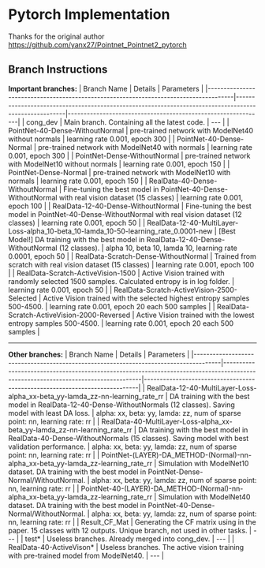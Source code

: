 # Pytorch Implementation

Thanks for the original author https://github.com/yanx27/Pointnet_Pointnet2_pytorch

## Branch Instructions

**Important branches:**
| Branch Name                                                                          | Details                                                                                              | Parameters                                                   |
|--------------------------------------------------------------------------------------|------------------------------------------------------------------------------------------------------|--------------------------------------------------------------|
| cong_dev                                                                             | Main branch. Containing all the latest code.                                                         | ---                                                          |
| PointNet-40-Dense-WithoutNormal                                                      | pre-trained network with ModelNet40 without normals                                                  | learning rate 0.001, epoch 300                               |
| PointNet-40-Dense-Normal                                                             | pre-trained network with ModelNet40 with normals                                                     | learning rate 0.001, epoch 300                               |
| PointNet-Dense-WithoutNormal                                                         | pre-trained network with ModelNet10 without normals                                                  | learning rate 0.001, epoch 150                               |
| PointNet-Dense-Normal                                                                | pre-trained network with ModelNet10 with normals                                                     | learning rate 0.001, epoch 150                               |
| RealData-40-Dense-WithoutNormal                                                      | Fine-tuning the best model in PointNet-40-Dense-WithoutNormal with real vision dataset (15 classes)  | learning rate 0.001, epoch 100                               |
| RealData-12-40-Dense-WithoutNormal                                                   | Fine-tuning the best model in PointNet-40-Dense-WithoutNormal with real vision dataset (12 classes)  | learning rate 0.001, epoch 50                                |
| RealData-12-40-MultiLayer-Loss-alpha_10-beta_10-lamda_10-50-learning_rate_0.0001-new | [Best Model!] DA training with the best model in RealData-12-40-Dense-WithoutNormal (12 classes).    | alpha 10, beta 10, lamda 10, learning rate 0.0001, epoch 50  |
| RealData-Scratch-Dense-WithoutNormal                                                 | Trained from scratch with real vision dataset (15 classes)                                           | learning rate 0.001, epoch 100                               |
| RealData-Scratch-ActiveVision-1500                                                 | Active Vision trained with randomly selected 1500 samples. Calculated entropy is in log folder.   | learning rate 0.001, epoch 50                               |
| RealData-Scratch-ActiveVision-2500-Selected                                          | Active Vision trained with the selected highest entropy samples 500-4500.                            | learning rate 0.001, epoch 20 each 500 samples               |
| RealData-Scratch-ActiveVision-2000-Reversed                                          | Active Vision trained with the lowest entropy samples 500-4500.                                      | learning rate 0.001, epoch 20 each 500 samples               |

---------------------------------------------------------------------
**Other branches:**
| Branch Name                                                                          | Details                                                                                                                          | Parameters                                                                 |
|--------------------------------------------------------------------------------------|----------------------------------------------------------------------------------------------------------------------------------|----------------------------------------------------------------------------|
| RealData-12-40-MultiLayer-Loss-alpha_xx-beta_yy-lamda_zz-nn-learning_rate_rr         | DA training with the best model in RealData-12-40-Dense-WithoutNormals (12 classes). Saving model with least DA loss.            | alpha: xx, beta: yy, lamda: zz, num of sparse point: nn, learning rate: rr |
| RealData-40-MultiLayer-Loss-alpha_xx-beta_yy-lamda_zz-nn-learning_rate_rr            | DA training with the best model in RealData-40-Dense-WithoutNormals (15 classes). Saving model with best validation performance. | alpha: xx, beta: yy, lamda: zz, num of sparse point: nn, learning rate: rr |
| PointNet-(LAYER)-DA_METHOD-(Normal)-nn-alpha_xx-beta_yy-lamda_zz-learning_rate_rr    | Simulation with ModelNet10 dataset. DA training with the best model in PointNet-Dense-Normal/WithoutNormal.                      | alpha: xx, beta: yy, lamda: zz, num of sparse point: nn, learning rate: rr |
| PointNet-40-(LAYER)-DA_METHOD-(Normal)-nn-alpha_xx-beta_yy-lamda_zz-learning_rate_rr | Simulation with ModelNet40 dataset. DA training with the best model in PointNet-40-Dense-Normal/WithoutNormal.                   | alpha: xx, beta: yy, lamda: zz, num of sparse point: nn, learning rate: rr |
| Result_CF_Mat                                                                        | Generating the CF matrix using in the paper. 15 classes with 12 outputs. Unique branch, not used in other tasks.                 | ---                                                                        |
| test*                                                                                | Useless branches. Already merged into cong_dev.                                                                                  | ---                                                                        |
| RealData-40-ActiveVison*                                                             | Useless branches. The active vision training with pre-trained model from ModelNet40.                                             | ---                                                                        |
